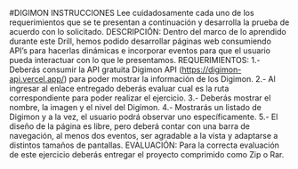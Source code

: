 #DIGIMON
INSTRUCCIONES
Lee cuidadosamente cada uno de los requerimientos que se te presentan a continuación y desarrolla la prueba de acuerdo con lo solicitado.
DESCRIPCIÓN:
Dentro del marco de lo aprendido durante este Drill, hemos podido desarrollar páginas web consumiendo API’s para hacerlas dinámicas e incorporar eventos para que el usuario pueda interactuar con lo que le presentamos.
REQUERIMIENTOS:
1.- Deberás consumir la API gratuita Digimon API (https://digimon-api.vercel.app/) para poder mostrar la información de los Digimon.
2.- Al ingresar al enlace entregado deberás evaluar cual es la ruta correspondiente para poder realizar el ejercicio.
3.- Deberás mostrar el nombre, la imagen y el nivel del Digimon.
4.- Mostrarás un listado de Digimon y a la vez, el usuario podrá observar uno específicamente.
5.- El diseño de la página es libre, pero deberá contar con una barra de navegación, al menos dos eventos, ser agradable a la vista y adaptarse a distintos tamaños de pantallas.
EVALUACIÓN:
Para la correcta evaluación de este ejercicio deberás entregar el proyecto comprimido como Zip o Rar.
